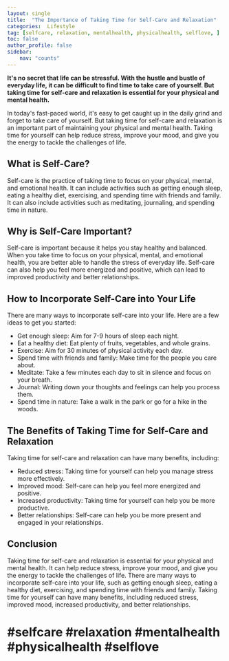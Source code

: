```yaml
---
layout: single
title:  "The Importance of Taking Time for Self-Care and Relaxation"
categories:  Lifestyle
tag: [selfcare, relaxation, mentalhealth, physicalhealth, selflove, ]
toc: false
author_profile: false
sidebar:
    nav: "counts"
---
```

    
**It's no secret that life can be stressful. With the hustle and bustle of everyday life, it can be difficult to find time to take care of yourself. But taking time for self-care and relaxation is essential for your physical and mental health.**

In today's fast-paced world, it's easy to get caught up in the daily grind and forget to take care of yourself. But taking time for self-care and relaxation is an important part of maintaining your physical and mental health. Taking time for yourself can help reduce stress, improve your mood, and give you the energy to tackle the challenges of life.

## What is Self-Care?

Self-care is the practice of taking time to focus on your physical, mental, and emotional health. It can include activities such as getting enough sleep, eating a healthy diet, exercising, and spending time with friends and family. It can also include activities such as meditating, journaling, and spending time in nature.

## Why is Self-Care Important?

Self-care is important because it helps you stay healthy and balanced. When you take time to focus on your physical, mental, and emotional health, you are better able to handle the stress of everyday life. Self-care can also help you feel more energized and positive, which can lead to improved productivity and better relationships.

## How to Incorporate Self-Care into Your Life

There are many ways to incorporate self-care into your life. Here are a few ideas to get you started:

- Get enough sleep: Aim for 7-9 hours of sleep each night.
- Eat a healthy diet: Eat plenty of fruits, vegetables, and whole grains.
- Exercise: Aim for 30 minutes of physical activity each day.
- Spend time with friends and family: Make time for the people you care about.
- Meditate: Take a few minutes each day to sit in silence and focus on your breath.
- Journal: Writing down your thoughts and feelings can help you process them.
- Spend time in nature: Take a walk in the park or go for a hike in the woods.

## The Benefits of Taking Time for Self-Care and Relaxation

Taking time for self-care and relaxation can have many benefits, including:

- Reduced stress: Taking time for yourself can help you manage stress more effectively.
- Improved mood: Self-care can help you feel more energized and positive.
- Increased productivity: Taking time for yourself can help you be more productive.
- Better relationships: Self-care can help you be more present and engaged in your relationships.

## Conclusion

Taking time for self-care and relaxation is essential for your physical and mental health. It can help reduce stress, improve your mood, and give you the energy to tackle the challenges of life. There are many ways to incorporate self-care into your life, such as getting enough sleep, eating a healthy diet, exercising, and spending time with friends and family. Taking time for yourself can have many benefits, including reduced stress, improved mood, increased productivity, and better relationships.

# #selfcare #relaxation #mentalhealth #physicalhealth #selflove